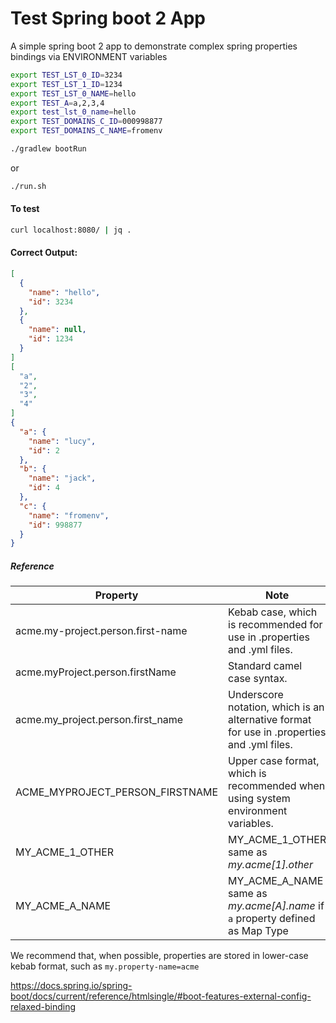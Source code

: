 # Test Spring boot 2 App

A simple spring boot 2 app to demonstrate complex
spring properties bindings via ENVIRONMENT variables

```bash
export TEST_LST_0_ID=3234
export TEST_LST_1_ID=1234
export TEST_LST_0_NAME=hello
export TEST_A=a,2,3,4
export test_lst_0_name=hello
export TEST_DOMAINS_C_ID=000998877
export TEST_DOMAINS_C_NAME=fromenv

./gradlew bootRun
```

or

```bash
./run.sh
```

#### To test

```bash
curl localhost:8080/ | jq .
```

#### Correct Output:
```JSON
[
  {
    "name": "hello",
    "id": 3234
  },
  {
    "name": null,
    "id": 1234
  }
]
[
  "a",
  "2",
  "3",
  "4"
]
{
  "a": {
    "name": "lucy",
    "id": 2
  },
  "b": {
    "name": "jack",
    "id": 4
  },
  "c": {
    "name": "fromenv",
    "id": 998877
  }
}
```

##### Reference

|Property|Note|
|--------|----|
|acme.my-project.person.first-name|Kebab case, which is recommended for use in .properties and .yml files.|
|acme.myProject.person.firstName|Standard camel case syntax.|
|acme.my_project.person.first_name|Underscore notation, which is an alternative format for use in .properties and .yml files.|
|ACME_MYPROJECT_PERSON_FIRSTNAME|Upper case format, which is recommended when using system environment variables.|
|MY_ACME_1_OTHER|MY_ACME_1_OTHER same as *my.acme\[1\].other*|
|MY_ACME_A_NAME|MY_ACME_A_NAME same as *my.acme\[A\].name* if `a` property defined as Map Type|

We recommend that, when possible, properties are stored in lower-case kebab format, such as `my.property-name=acme`

https://docs.spring.io/spring-boot/docs/current/reference/htmlsingle/#boot-features-external-config-relaxed-binding